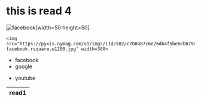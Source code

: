 # this is read 4


![facebook](https://pyxis.nymag.com/v1/imgs/11d/582/c7b0487c6e26db4f5be6eb679e3620d2ce-facebook.rsquare.w1200.jpg)[width=50 height=50]
```
<img src="https://pyxis.nymag.com/v1/imgs/11d/582/c7b0487c6e26db4f5be6eb679e3620d2ce-facebook.rsquare.w1200.jpg" width=300>
```
- facebook
- google

* youtube

| read1 | 
|-------|